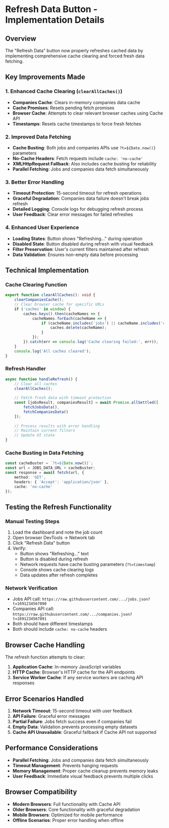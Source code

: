 # Refresh Data Button - Implementation Details

## Overview
The "Refresh Data" button now properly refreshes cached data by implementing comprehensive cache clearing and forced fresh data fetching.

## Key Improvements Made

### 1. Enhanced Cache Clearing (`clearAllCaches()`)
- **Companies Cache**: Clears in-memory companies data cache
- **Cache Promises**: Resets pending fetch promises
- **Browser Cache**: Attempts to clear relevant browser caches using Cache API
- **Timestamps**: Resets cache timestamps to force fresh fetches

### 2. Improved Data Fetching
- **Cache Busting**: Both jobs and companies APIs use `?t=${Date.now()}` parameters
- **No-Cache Headers**: Fetch requests include `cache: 'no-cache'`
- **XMLHttpRequest Fallback**: Also includes cache busting for reliability
- **Parallel Fetching**: Jobs and companies data fetch simultaneously

### 3. Better Error Handling
- **Timeout Protection**: 15-second timeout for refresh operations
- **Graceful Degradation**: Companies data failure doesn't break jobs refresh
- **Detailed Logging**: Console logs for debugging refresh process
- **User Feedback**: Clear error messages for failed refreshes

### 4. Enhanced User Experience
- **Loading States**: Button shows "Refreshing..." during operation
- **Disabled State**: Button disabled during refresh with visual feedback
- **Filter Preservation**: User's current filters maintained after refresh
- **Data Validation**: Ensures non-empty data before processing

## Technical Implementation

### Cache Clearing Function
```typescript
export function clearAllCaches(): void {
    clearCompaniesCache();
    // Clear browser cache for specific URLs
    if ('caches' in window) {
        caches.keys().then(cacheNames => {
            cacheNames.forEach(cacheName => {
                if (cacheName.includes('jobs') || cacheName.includes('companies')) {
                    caches.delete(cacheName);
                }
            });
        }).catch(err => console.log('Cache clearing failed:', err));
    }
    console.log('All caches cleared');
}
```

### Refresh Handler
```typescript
async function handleRefresh() {
    // Clear all caches
    clearAllCaches();
    
    // Fetch fresh data with timeout protection
    const [jobsResult, companiesResult] = await Promise.allSettled([
        fetchJobsData(),
        fetchCompaniesData()
    ]);
    
    // Process results with error handling
    // Maintain current filters
    // Update UI state
}
```

### Cache Busting in Data Fetching
```typescript
const cacheBuster = `?t=${Date.now()}`;
const url = JOBS_DATA_URL + cacheBuster;
const response = await fetch(url, {
    method: 'GET',
    headers: { 'Accept': 'application/json' },
    cache: 'no-cache'
});
```

## Testing the Refresh Functionality

### Manual Testing Steps
1. Load the dashboard and note the job count
2. Open browser DevTools → Network tab
3. Click "Refresh Data" button
4. Verify:
   - Button shows "Refreshing..." text
   - Button is disabled during refresh
   - Network requests have cache busting parameters (`?t=timestamp`)
   - Console shows cache clearing logs
   - Data updates after refresh completes

### Network Verification
- Jobs API call: `https://raw.githubusercontent.com/.../jobs.json?t=1691234567890`
- Companies API call: `https://raw.githubusercontent.com/.../companies.json?t=1691234567891`
- Both should have different timestamps
- Both should include `cache: no-cache` headers

## Browser Cache Handling

The refresh function attempts to clear:
1. **Application Cache**: In-memory JavaScript variables
2. **HTTP Cache**: Browser's HTTP cache for the API endpoints
3. **Service Worker Cache**: If any service workers are caching API responses

## Error Scenarios Handled

1. **Network Timeout**: 15-second timeout with user feedback
2. **API Failure**: Graceful error messages
3. **Partial Failure**: Jobs fetch success even if companies fail
4. **Empty Data**: Validation prevents processing empty datasets
5. **Cache API Unavailable**: Graceful fallback if Cache API not supported

## Performance Considerations

- **Parallel Fetching**: Jobs and companies data fetch simultaneously
- **Timeout Management**: Prevents hanging requests
- **Memory Management**: Proper cache cleanup prevents memory leaks
- **User Feedback**: Immediate visual feedback prevents multiple clicks

## Browser Compatibility

- **Modern Browsers**: Full functionality with Cache API
- **Older Browsers**: Core functionality with graceful degradation
- **Mobile Browsers**: Optimized for mobile performance
- **Offline Scenarios**: Proper error handling when offline
